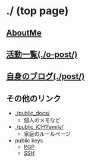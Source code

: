 ./ (top page)
===

## [AboutMe](./aboutme.md)

## [活動一覧(./o-post/)](./o-post/README.md)

## [自身のブログ(./post/)](./post/README.md)

## その他のリンク
* [./public_docs/](./public_docs/)
	* 個人のメモなど
* [./public_iCH1family/](./public_iCH1family/)
	* 家庭のルールページ
* public keys
	* [PGP](./pubkeys/)
	* [SSH](https://github.com/hinoshiba.keys)

